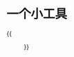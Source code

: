 # 一个小工具


<!--more-->

{{<figure src="https://jiangbao-1258001083.cos.ap-shanghai.myqcloud.com/gh_e7b7c145b820_258.jpg" title="一个约球的微信小程序">}}


